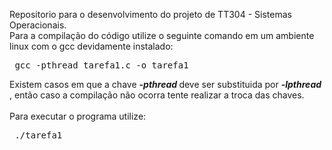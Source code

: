 Repositorio para o desenvolvimento do projeto de TT304 - Sistemas Operacionais. </br>
Para a compilação do código utilize o seguinte comando em um ambiente linux com o gcc devidamente instalado:
<pre> gcc -pthread tarefa1.c -o tarefa1  </pre>
Existem casos em que a chave <em> <b> -pthread </b> </em> deve ser substituida por <em> <b> -lpthread </b> </em>, então caso a compilação não ocorra tente realizar a troca das chaves. </br>
</br>Para executar o programa utilize:
<pre> ./tarefa1 </pre>
